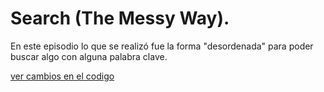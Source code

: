 
# Search (The Messy Way).

En este episodio lo que se realizó fue la forma "desordenada" para poder buscar algo con alguna palabra clave.

[ver cambios en el codigo]()